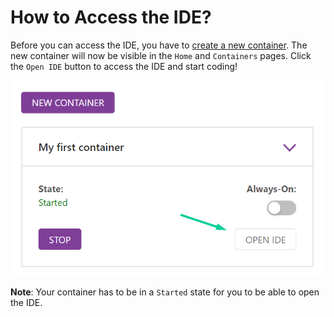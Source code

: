# How to Access the IDE?

Before you can access the IDE, you have to [create a new container](/dashboard/containers/create-new-container). The new container will now be visible in the <code>Home</code> and <code>Containers</code> pages. Click the <code>Open IDE</code> button to access the IDE and start coding!

<p><img src="/images/editor/introduction/open-ide.png" alt="Open IDE" class="width-80"/></p>

**Note**: Your container has to be in a <code>Started</code> state for you to be able to open the IDE.
